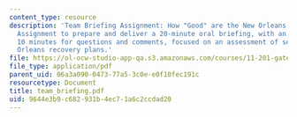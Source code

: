 ```yaml
---
content_type: resource
description: 'Team Briefing Assignment: How "Good" are the New Orleans Recovery Plans?
  Assignment to prepare and deliver a 20-minute oral briefing, with an additional
  10 minutes for questions and comments, focused on an assessment of selected New
  Orleans recovery plans.'
file: https://ol-ocw-studio-app-qa.s3.amazonaws.com/courses/11-201-gateway-planning-action-fall-2007/9644e3b9c682931b4ec71a6c2ccdad20_team_briefing.pdf
file_type: application/pdf
parent_uid: 06a3a090-0473-77a5-3c0e-e0f10fec191c
resourcetype: Document
title: team_briefing.pdf
uid: 9644e3b9-c682-931b-4ec7-1a6c2ccdad20
---
```

